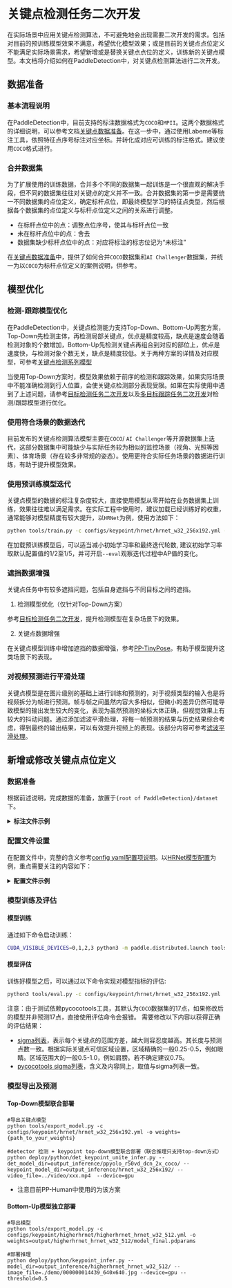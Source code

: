 # 关键点检测任务二次开发

在实际场景中应用关键点检测算法，不可避免地会出现需要二次开发的需求。包括对目前的预训练模型效果不满意，希望优化模型效果；或是目前的关键点点位定义不能满足实际场景需求，希望新增或是替换关键点点位的定义，训练新的关键点模型。本文档将介绍如何在PaddleDetection中，对关键点检测算法进行二次开发。

## 数据准备

### 基本流程说明
在PaddleDetection中，目前支持的标注数据格式为`COCO`和`MPII`。这两个数据格式的详细说明，可以参考文档[关键点数据准备](../../tutorials/data/PrepareKeypointDataSet.md)。在这一步中，通过使用Labeme等标注工具，依照特征点序号标注对应坐标。并转化成对应可训练的标注格式。建议使用`COCO`格式进行。

### 合并数据集
为了扩展使用的训练数据，合并多个不同的数据集一起训练是一个很直观的解决手段，但不同的数据集往往对关键点的定义并不一致。合并数据集的第一步是需要统一不同数据集的点位定义，确定标杆点位，即最终模型学习的特征点类型，然后根据各个数据集的点位定义与标杆点位定义之间的关系进行调整。
- 在标杆点位中的点：调整点位序号，使其与标杆点位一致
- 未在标杆点位中的点：舍去
- 数据集缺少标杆点位中的点：对应将标注的标志位记为“未标注”

在[关键点数据准备](../../tutorials/data/PrepareKeypointDataSet.md)中，提供了如何合并`COCO`数据集和`AI Challenger`数据集，并统一为以`COCO`为标杆点位定义的案例说明，供参考。


## 模型优化

### 检测-跟踪模型优化
在PaddleDetection中，关键点检测能力支持Top-Down、Bottom-Up两套方案，Top-Down先检测主体，再检测局部关键点，优点是精度较高，缺点是速度会随着检测对象的个数增加，Bottom-Up先检测关键点再组合到对应的部位上，优点是速度快，与检测对象个数无关，缺点是精度较低。关于两种方案的详情及对应模型，可参考[关键点检测系列模型](../../../configs/keypoint/README.md)

当使用Top-Down方案时，模型效果依赖于前序的检测和跟踪效果，如果实际场景中不能准确检测到行人位置，会使关键点检测部分表现受限。如果在实际使用中遇到了上述问题，请参考[目标检测任务二次开发](./detection.md)以及[多目标跟踪任务二次开发](./pphuman_mot.md)对检测/跟踪模型进行优化。

### 使用符合场景的数据迭代
目前发布的关键点检测算法模型主要在`COCO`/ `AI Challenger`等开源数据集上迭代，这部分数据集中可能缺少与实际任务较为相似的监控场景（视角、光照等因素）、体育场景（存在较多非常规的姿态）。使用更符合实际任务场景的数据进行训练，有助于提升模型效果。

### 使用预训练模型迭代
关键点模型的数据的标注复杂度较大，直接使用模型从零开始在业务数据集上训练，效果往往难以满足需求。在实际工程中使用时，建议加载已经训练好的权重，通常能够对模型精度有较大提升，以`HRNet`为例，使用方法如下：
```bash
python tools/train.py -c configs/keypoint/hrnet/hrnet_w32_256x192.yml -o pretrain_weights=https://paddledet.bj.bcebos.com/models/keypoint/hrnet_w32_256x192.pdparams
```
在加载预训练模型后，可以适当减小初始学习率和最终迭代轮数, 建议初始学习率取默认配置值的1/2至1/5，并可开启`--eval`观察迭代过程中AP值的变化。


### 遮挡数据增强
关键点任务中有较多遮挡问题，包括自身遮挡与不同目标之间的遮挡。

1. 检测模型优化（仅针对Top-Down方案）

参考[目标检测任务二次开发](./detection.md)，提升检测模型在复杂场景下的效果。

2. 关键点数据增强

在关键点模型训练中增加遮挡的数据增强，参考[PP-TinyPose](https://github.com/PaddlePaddle/PaddleDetection/blob/release/2.4/configs/keypoint/tiny_pose/tinypose_256x192.yml#L100)。有助于模型提升这类场景下的表现。

### 对视频预测进行平滑处理
关键点模型是在图片级别的基础上进行训练和预测的，对于视频类型的输入也是将视频拆分为帧进行预测。帧与帧之间虽然内容大多相似，但微小的差异仍然可能导致模型的输出发生较大的变化，表现为虽然预测的坐标大体正确，但视觉效果上有较大的抖动问题。通过添加滤波平滑处理，将每一帧预测的结果与历史结果综合考虑，得到最终的输出结果，可以有效提升视频上的表现。该部分内容可参考[滤波平滑处理](https://github.com/PaddlePaddle/PaddleDetection/blob/develop/deploy/python/det_keypoint_unite_infer.py#L206)。


## 新增或修改关键点点位定义

### 数据准备
根据前述说明，完成数据的准备，放置于`{root of PaddleDetection}/dataset`下。

<details>
<summary><b> 标注文件示例</b></summary>

一个标注文件示例如下：

```
self_dataset/
├── train_coco_joint.json  # 训练集标注文件
├── val_coco_joint.json    # 验证集标注文件
├── images/                # 存放图片文件
    ├── 0.jpg
    ├── 1.jpg
    ├── 2.jpg  
```
其中标注文件中需要注意的改动如下：
```json
{
    "images": [
        {
            "file_name": "images/0.jpg",
            "id": 0,       # 图片id，注意不可重复
            "height": 1080,
            "width": 1920
        },
        {
            "file_name": "images/1.jpg",
            "id": 1,
            "height": 1080,
            "width": 1920
        },
        {
            "file_name": "images/2.jpg",
            "id": 2,
            "height": 1080,
            "width": 1920
        },
    ...

    "categories": [
        {
            "supercategory": "person",
            "id": 1,
            "name": "person",
            "keypoints": [   # 点位序号的名称
                "point1",
                "point2",
                "point3",
                "point4",
                "point5",
            ],
            "skeleton": [    # 点位构成的骨骼, 训练中非必要
                [
                    1,
                    2
                ],
                [
                    1,
                    3
                ],
                [
                    2,
                    4
                ],
                [
                    3,
                    5
                ]
            ]
    ...

    "annotations": [
        {
            {
            "category_id": 1, # 实例所属类别
            "num_keypoints": 3, # 该实例已标注点数量
            "bbox": [         # 检测框位置,格式为x, y, w, h
                799,
                575,
                55,
                185
            ],
            # N*3 的列表，内容为x, y, v。
            "keypoints": [  
                807.5899658203125,
                597.5455322265625,
                2,
                0,  
                0,
                0,            # 未标注的点记为0，0，0
                805.8563232421875,
                592.3446655273438,
                2,
                816.258056640625,
                594.0783081054688,
                2,
                0,
                0,
                0
            ]
            "id": 1,      # 实例id，不可重复
            "image_id": 8,  # 实例所在图像的id，可重复。此时代表一张图像上存在多个目标
            "iscrowd": 0,   # 是否遮挡，为0时参与训练
            "area": 10175   # 实例所占面积，可简单取为w * h。注意为0时会跳过，过小时在eval时会被忽略

    ...
```

</details>


### 配置文件设置

在配置文件中，完整的含义参考[config yaml配置项说明](../../tutorials/KeyPointConfigGuide_cn.md)。以[HRNet模型配置](../../../configs/keypoint/hrnet/hrnet_w32_256x192.yml)为例，重点需要关注的内容如下：

<details>
<summary><b> 配置文件示例</b></summary>

一个配置文件的示例如下

```yaml
use_gpu: true
log_iter: 5
save_dir: output
snapshot_epoch: 10
weights: output/hrnet_w32_256x192/model_final
epoch: 210
num_joints: &num_joints 5 # 预测的点数与定义点数量一致
pixel_std: &pixel_std 200
metric: KeyPointTopDownCOCOEval
num_classes: 1  
train_height: &train_height 256
train_width: &train_width 192
trainsize: &trainsize [*train_width, *train_height]
hmsize: &hmsize [48, 64]
flip_perm: &flip_perm [[1, 2], [3, 4]]  # 注意只有含义上镜像对称的点才写到这里

...

# 保证dataset_dir + anno_path 能正确定位到标注文件位置
# 保证dataset_dir + image_dir + 标注文件中的图片路径能正确定位到图片
TrainDataset:
  !KeypointTopDownCocoDataset
    image_dir: images
    anno_path: train_coco_joint.json
    dataset_dir: dataset/self_dataset
    num_joints: *num_joints
    trainsize: *trainsize
    pixel_std: *pixel_std
    use_gt_bbox: True


EvalDataset:
  !KeypointTopDownCocoDataset
    image_dir: images
    anno_path: val_coco_joint.json
    dataset_dir: dataset/self_dataset
    bbox_file: bbox.json
    num_joints: *num_joints
    trainsize: *trainsize
    pixel_std: *pixel_std
    use_gt_bbox: True
    image_thre: 0.0
```
</details>

### 模型训练及评估
#### 模型训练
通过如下命令启动训练：
```bash
CUDA_VISIBLE_DEVICES=0,1,2,3 python3 -m paddle.distributed.launch tools/train.py -c configs/keypoint/hrnet/hrnet_w32_256x192.yml
```

#### 模型评估
训练好模型之后，可以通过以下命令实现对模型指标的评估:
```bash
python3 tools/eval.py -c configs/keypoint/hrnet/hrnet_w32_256x192.yml
```

注意：由于测试依赖pycocotools工具，其默认为`COCO`数据集的17点，如果修改后的模型并非预测17点，直接使用评估命令会报错。
需要修改以下内容以获得正确的评估结果：
- [sigma列表](https://github.com/PaddlePaddle/PaddleDetection/blob/develop/ppdet/modeling/keypoint_utils.py#L219)，表示每个关键点的范围方差，越大则容忍度越高。其长度与预测点数一致。根据实际关键点可信区域设置，区域精确的一般0.25-0.5，例如眼睛。区域范围大的一般0.5-1.0，例如肩膀。若不确定建议0.75。
- [pycocotools sigma列表](https://github.com/cocodataset/cocoapi/blob/master/PythonAPI/pycocotools/cocoeval.py#L523)，含义及内容同上，取值与sigma列表一致。

### 模型导出及预测
#### Top-Down模型联合部署
```shell
#导出关键点模型
python tools/export_model.py -c configs/keypoint/hrnet/hrnet_w32_256x192.yml -o weights={path_to_your_weights}

#detector 检测 + keypoint top-down模型联合部署（联合推理只支持top-down方式）
python deploy/python/det_keypoint_unite_infer.py --det_model_dir=output_inference/ppyolo_r50vd_dcn_2x_coco/ --keypoint_model_dir=output_inference/hrnet_w32_256x192/ --video_file=../video/xxx.mp4  --device=gpu
```
- 注意目前PP-Human中使用的为该方案

#### Bottom-Up模型独立部署
```shell
#导出模型
python tools/export_model.py -c configs/keypoint/higherhrnet/higherhrnet_hrnet_w32_512.yml -o weights=output/higherhrnet_hrnet_w32_512/model_final.pdparams

#部署推理
python deploy/python/keypoint_infer.py --model_dir=output_inference/higherhrnet_hrnet_w32_512/ --image_file=./demo/000000014439_640x640.jpg --device=gpu --threshold=0.5

```
